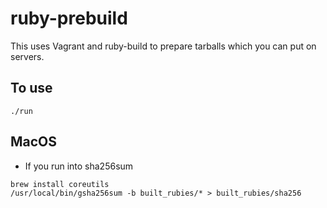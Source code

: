 # ruby-prebuild

This uses Vagrant and ruby-build to prepare tarballs which you can put on servers.

## To use

```
./run
```

## MacOS
- If you run into sha256sum
```
brew install coreutils
/usr/local/bin/gsha256sum -b built_rubies/* > built_rubies/sha256
```